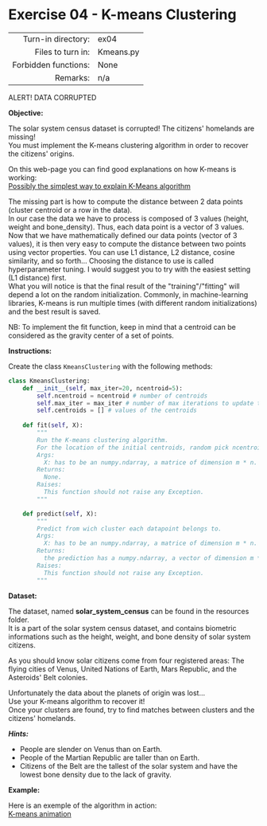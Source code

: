 # Exercise 04 - K-means Clustering


|                         |                    |
| -----------------------:| ------------------ |
|   Turn-in directory:    |  ex04              |
|   Files to turn in:     |  Kmeans.py         |
|   Forbidden functions:  |  None              |
|   Remarks:              |  n/a               |

ALERT! DATA CORRUPTED

**Objective:**

The solar system census dataset is corrupted! The citizens' homelands are missing!  
You must implement the K-means clustering algorithm in order to recover the citizens' origins.

On this web-page you can find good explanations on how K-means is working:  
[Possibly the simplest way to explain K-Means algorithm](https://bigdata-madesimple.com/possibly-the-simplest-way-to-explain-k-means-algorithm/)  

The missing part is how to compute the distance between 2 data points (cluster centroid or a row in the data).  
In our case the data we have to process is composed of 3 values (height, weight and bone_density). Thus, each data point is a vector of 3 values.  
Now that we have mathematically defined our data points (vector of 3 values), it is then very easy to compute the distance between two points using vector properties. You can use L1 distance, L2 distance, cosine similarity, and so forth... Choosing the distance to use is called hyperparameter tuning. I would suggest you to try with the easiest setting (L1 distance) first.  
What you will notice is that the final result of the "training"/"fitting" will depend a lot on the random initialization. Commonly, in machine-learning libraries, K-means is run multiple times (with different random initializations) and the best result is saved.  

NB: To implement the fit function, keep in mind that a centroid can be considered as the gravity center of a set of points.  

**Instructions:**

Create the class `KmeansClustering` with the following methods:  

```python
class KmeansClustering:
    def __init__(self, max_iter=20, ncentroid=5):
        self.ncentroid = ncentroid # number of centroids
        self.max_iter = max_iter # number of max iterations to update the centroids
        self.centroids = [] # values of the centroids
        
    def fit(self, X):
        """
        Run the K-means clustering algorithm.
        For the location of the initial centroids, random pick ncentroids from the dataset.
        Args:
          X: has to be an numpy.ndarray, a matrice of dimension m * n.
        Returns:
          None.
        Raises:
          This function should not raise any Exception.
        """

    def predict(self, X):
        """
        Predict from wich cluster each datapoint belongs to.
        Args:
          X: has to be an numpy.ndarray, a matrice of dimension m * n.
        Returns:
          the prediction has a numpy.ndarray, a vector of dimension m * 1.
        Raises:
          This function should not raise any Exception.
        """
```
**Dataset:**

The dataset, named **solar_system_census** can be found in the resources folder.  
It is a part of the solar system census dataset, and contains biometric informations such as the height, weight, and bone density of solar system citizens.  

As you should know solar citizens come from four registered areas: The flying cities of Venus, United Nations of Earth, Mars Republic, and the Asteroids' Belt colonies.  

Unfortunately the data about the planets of origin was lost...  
Use your K-means algorithm to recover it!  
Once your clusters are found, try to find matches between clusters and the citizens' homelands.  

***Hints:***

* People are slender on Venus than on Earth.  
* People of the Martian Republic are taller than on Earth.  
* Citizens of the Belt are the tallest of the solar system and have the lowest bone density due to the lack of gravity.  

**Example:**

Here is an exemple of the algorithm in action:  
[K-means animation](https://i.ibb.co/bKFVVx2/ezgif-com-gif-maker.gif)
